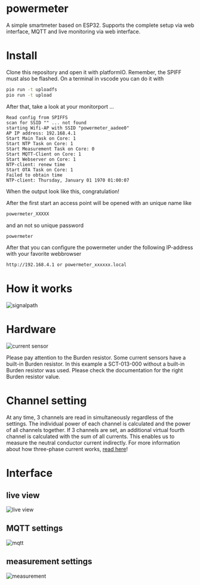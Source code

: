 # powermeter

A simple smartmeter based on ESP32. Supports the complete setup via web interface, MQTT and live monitoring via web interface.

# Install

Clone this repository and open it with platformIO. Remember, the SPIFF must also be flashed. On a terminal in vscode you can do it with
```bash
pio run -t uploadfs
pio run -t upload
```

After that, take a look at your monitorport ...

```text
Read config from SPIFFS
scan for SSID "" ... not found
starting Wifi-AP with SSID "powermeter_aadee0"
AP IP address: 192.168.4.1
Start Main Task on Core: 1
Start NTP Task on Core: 1
Start Measurement Task on Core: 0
Start MQTT-Client on Core: 1
Start Webserver on Core: 1
NTP-client: renew time
Start OTA Task on Core: 1
Failed to obtain time
NTP-client: Thursday, January 01 1970 01:00:07
```
When the output look like this, congratulation!

After the first start an access point will be opened with an unique name like
```bash
powermeter_XXXXX
```
and an not so unique password
```bash
powermeter
```
After that you can configure the powermeter under the following IP-address with your favorite webbrowser
```bash
http://192.168.4.1 or powermeter_xxxxxx.local
```
# How it works

![signalpath](https://github.com/sharandac/powermeter/master/images/signalpath.png)

# Hardware

![current sensor](https://github.com/sharandac/powermeter/master/images/schematic.png)

Please pay attention to the Burden resistor. Some current sensors have a built-in Burden resistor. In this example a SCT-013-000 without a built-in Burden resistor was used. Please check the documentation for the right Burden resistor value.

# Channel setting

At any time, 3 channels are read in simultaneously regardless of the settings. The individual power of each channel is calculated and the power of all channels together. If 3 channels are set, an additional virtual fourth channel is calculated with the sum of all currents. This enables us to measure the neutral conductor current indirectly. For more information about how three-phase current works, [read here](https://en.wikipedia.org/wiki/Three-phase_electric_power)!

# Interface

## live view
![live view](https://github.com/sharandac/powermeter/blob/master/images/preview.gif)
## MQTT settings
![mqtt](https://github.com/sharandac/powermeter/blob/master/images/mqtt-setting.png)
## measurement settings
![measurement](https://github.com/sharandac/powermeter/blob/master/images/measurement-setting.png)
